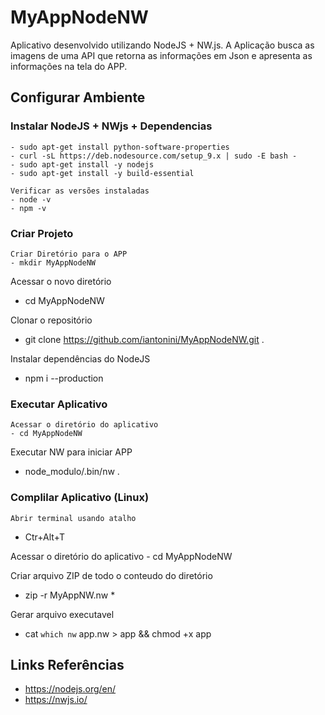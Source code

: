 # MyAppNodeNW

  Aplicativo desenvolvido utilizando NodeJS + NW.js.
  A Aplicação busca as imagens de uma API que retorna as informações em Json e apresenta as informações na tela do APP.


## Configurar Ambiente

  ### Instalar NodeJS + NWjs + Dependencias
    - sudo apt-get install python-software-properties 
    - curl -sL https://deb.nodesource.com/setup_9.x | sudo -E bash -
    - sudo apt-get install -y nodejs
    - sudo apt-get install -y build-essential
    
    Verificar as versões instaladas
    - node -v
    - npm -v

  ### Criar Projeto
    Criar Diretório para o APP
    - mkdir MyAppNodeNW
  
  Acessar o novo diretório
  - cd MyAppNodeNW
  
  Clonar o repositório
  - git clone https://github.com/iantonini/MyAppNodeNW.git .
  
  Instalar dependências do NodeJS
  - npm i --production

  ### Executar Aplicativo
    Acessar o diretório do aplicativo
    - cd MyAppNodeNW
  
  Executar NW para iniciar APP
  - node_modulo/.bin/nw . 

  ### Complilar Aplicativo (Linux)
    Abrir terminal usando atalho
  - Ctr+Alt+T
  
  Acessar o diretório do aplicativo
    - cd MyAppNodeNW
  
  Criar arquivo ZIP de todo o conteudo do diretório
  - zip -r MyAppNW.nw *
  
  Gerar arquivo executavel
  - cat `which nw` app.nw > app && chmod +x app 


## Links Referências
 - https://nodejs.org/en/
 - https://nwjs.io/
